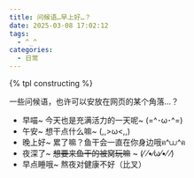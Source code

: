 ```yaml
---
title: 问候语…早上好…？
date: 2025-03-08 17:02:12
tags: 
  - ^_^
categories:
  - 日常
---
```


{% tpl constructing %}

一些问候语，也许可以安放在网页的某个角落…？
- 早喵~ 今天也是充满活力的一天呢~ (=^･ω･^=)
- 午安~ 想干点什么嘛~ (,,>ω<,,)
- 晚上好~ 累了嘛？鱼干会一直在你身边哦ฅ^⩊^ฅ
- 夜深了~ ~~想要来鱼干的被窝玩嘛~~ ~ (⁄ ⁄•⁄ω⁄•⁄ ⁄)
- 早点睡哦~ 熬夜对健康不好（比叉）